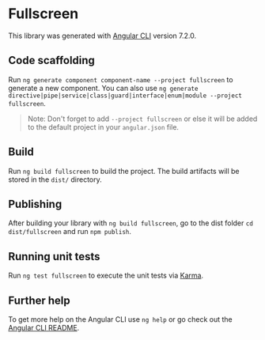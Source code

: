 # Fullscreen

This library was generated with [Angular CLI](https://github.com/angular/angular-cli) version 7.2.0.

## Code scaffolding

Run `ng generate component component-name --project fullscreen` to generate a new component. You can also use `ng generate directive|pipe|service|class|guard|interface|enum|module --project fullscreen`.
> Note: Don't forget to add `--project fullscreen` or else it will be added to the default project in your `angular.json` file. 

## Build

Run `ng build fullscreen` to build the project. The build artifacts will be stored in the `dist/` directory.

## Publishing

After building your library with `ng build fullscreen`, go to the dist folder `cd dist/fullscreen` and run `npm publish`.

## Running unit tests

Run `ng test fullscreen` to execute the unit tests via [Karma](https://karma-runner.github.io).

## Further help

To get more help on the Angular CLI use `ng help` or go check out the [Angular CLI README](https://github.com/angular/angular-cli/blob/master/README.md).
